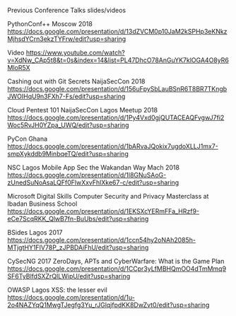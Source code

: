 Previous Conference Talks slides/videos




PythonConf++ Moscow 2018
https://docs.google.com/presentation/d/13dZVCM0p10JaM2kSPHp3eKNkzMjhsdYCrn3ekzTYFrw/edit?usp=sharing

Video
https://www.youtube.com/watch?v=XdNw_CAp5t8&t=0s&index=14&list=PL47DhcO78AnGuYK7klOGA4O8yR6MloR5X

Cashing out with Git Secrets NaijaSecCon 2018
https://docs.google.com/presentation/d/156uFpySbLauBSnR6T8BR7TKngbJWOIHqU9n3FXh7-Fs/edit?usp=sharing

Cloud Pentest 101 NaijaSecCon Lagos Meetup 2018
https://docs.google.com/presentation/d/1Py4Vxd0gjQUTACEAQFvgwJ7fi2Woc5RvJH0YZpa_UWQ/edit?usp=sharing


PyCon Ghana
https://docs.google.com/presentation/d/1bARvaJQokix7ugdoXLLJ1mx7-smpXykddb9MinbqeTQ/edit?usp=sharing

NSC Lagos Mobile App Sec the Wakandan Way Mach 2018
https://docs.google.com/presentation/d/1l8GNuSAoG-zUnedSuNoAsaLQFf0FlwXxvFhlXke67-c/edit?usp=sharing

Microsoft Digital Skills Computer Security and Privacy Masterclass at Ibadan Business School
https://docs.google.com/presentation/d/1EKSXcYERmFFa_HRzf9-eCe7ScqRKK_QlwB7fn-BuUbs/edit?usp=sharing

BSides Lagos 2017
https://docs.google.com/presentation/d/1ccn54hy2oNAh2085h-MTjgtHY1FIV78P_zJPBDAiFhU/edit?usp=sharing

CySecNG 2017   ZeroDays, APTs and CyberWarfare: What is the Game Plan
https://docs.google.com/presentation/d/1CCpr3yLfMBHQmOO4dTmMmq9SF6TyBlfdSXZrQILWipU/edit?usp=sharing

OWASP Lagos XSS: the lesser evil
https://docs.google.com/presentation/d/1u-2o4NAZYqQ1MwgTJegfg3Yu_rJGlqjfpdKK8DwZvt0/edit?usp=sharing


